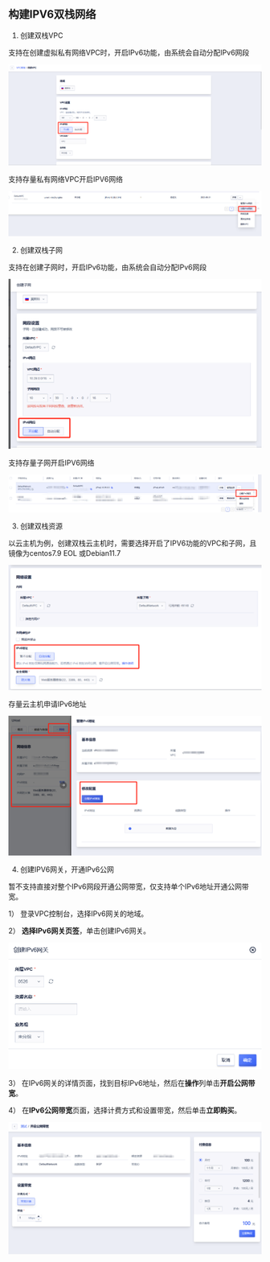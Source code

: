 ## 构建IPV6双栈网络

1. 创建双栈VPC

支持在创建虚拟私有网络VPC时，开启IPv6功能，由系统会自动分配IPv6网段

![img](/images/391e81fa-7738-4f20-98af-d559280999ae.png)

支持存量私有网络VPC开启IPV6网络

![img](/images/cf80b4c7-7a64-4cc0-a03f-bc0b80c439bd.png)

2. 创建双栈子网

支持在创建子网时，开启IPv6功能，由系统会自动分配IPv6网段

![img](/images/bd20d62a-a051-432d-b23f-e54addacab04.png)

支持存量子网开启IPV6网络

![img](/images/249526ad-8bfa-42cc-a81f-931b6aebd356.png)

3. 创建双栈资源

以云主机为例，创建双栈云主机时，需要选择开启了IPV6功能的VPC和子网，且镜像为centos7.9 EOL 或Debian11.7

![img](/images/814cf098-1a3c-44b7-b913-2a33aaa81397.png)

存量云主机申请IPv6地址

![img](/images/e80bf293-7812-401b-9a7d-21d9b72fb89a.png)

4. 创建IPV6网关，开通IPv6公网

暂不支持直接对整个IPv6网段开通公网带宽，仅支持单个IPv6地址开通公网带宽。

1） 登录VPC控制台，选择IPv6网关的地域。

2） **选择IPv6网关页签**，单击创建IPv6网关。

![img](/images/78255411-f3e6-47b4-9e44-ca976c3b9653.png)

3） 在IPv6网关的详情页面，找到目标IPv6地址，然后在**操作**列单击**开启公网带宽**。

4） 在**IPv6公网带宽**页面，选择计费方式和设置带宽，然后单击**立即购买**。

![img](/images/18e04a89-d554-4ab2-a613-e6084bf302f2.png)



